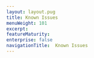 ```yaml
---
layout: layout.pug
title: Known Issues
menuWeight: 101
excerpt:
featureMaturity:
enterprise: false
navigationTitle:  Known Issues
---
```


<!-- This source repo for this topic is https://github.com/mesosphere/dse-private -->


